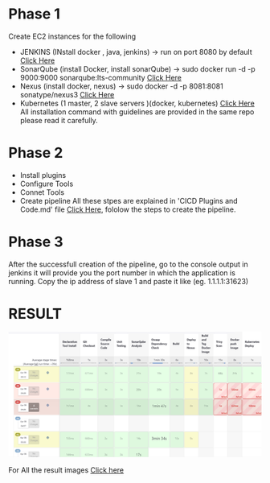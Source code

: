 # Phase 1
Create EC2 instances for the following
- JENKINS (INstall docker , java, jenkins) -> run on port 8080 by default [Click Here](https://github.com/aankusshh/Pipeline-Ekart/blob/main/Set%20up%20Jenkins%20Server.md)
- SonarQube (install Docker, install sonarQube) -> sudo docker run -d -p 9000:9000 sonarqube:lts-community [Click Here](https://github.com/aankusshh/Pipeline-Ekart/blob/main/Set-up%20SonarQube.md)
- Nexus (install docker, nexus) -> sudo docker -d -p 8081:8081 sonatype/nexus3 [Click Here](https://github.com/aankusshh/Pipeline-Ekart/blob/main/Setup%20Nexus.md)
- Kubernetes (1 master, 2 slave servers )(docker, kubernetes) [Click Here](https://github.com/aankusshh/Pipeline-Ekart/blob/main/Setup%20Kubernetes.md)
All installation command with guidelines are provided in the same repo please read it carefully.

# Phase 2
- Install plugins
- Configure Tools
- Connet Tools
- Create pipeline
All these stpes are explained in 'CICD Plugins and Code.md' file [Click Here](https://github.com/aankusshh/Pipeline-Ekart/blob/main/CICD%20Plugins%20and%20Code.md), fololow the steps to create the pipeline.

# Phase 3
After the successfull creation of the pipeline, go to the console output in jenkins it will provide you the port number in which the application is running.
Copy the ip address of slave 1 and paste it like (eg. 1.1.1.1:31623)


# RESULT
![Alt Text](Images/1.png)

For All the result images [Click here](https://github.com/aankusshh/Pipeline-Ekart/blob/main/Results.md)

